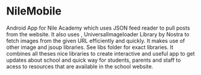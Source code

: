 NileMobile
==========

Android App for Nile Academy  which uses JSON feed reader to pull posts from the website. 
It also uses , UniversalImageloader Library by Nostra to fetch images from the given URL efficiently and quickly. 
It makes use of other image and jsoup libraries. See libs folder for exact libraries.
It combines all theses nice libraries to create interactive and useful app to get updates about school and quick way for students,
parents and staff to acess to resources that are available in the school website.  



